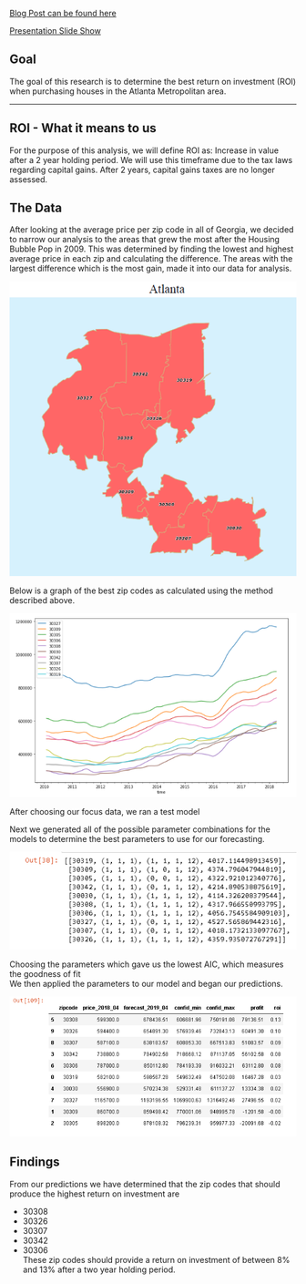 [Blog Post can be found here](https://medium.com/@cheffrey2000/mod-4-83589fcff956?sk=790f0417cbdb21df21c524280e1448b3)
    

[Presentation Slide Show](https://docs.google.com/presentation/d/1PxWlpmrsNDyx1Z6Z6jojopivQKqg9PoY58UcoAJFQmg/edit?usp=sharing)

## Goal
The goal of this research is to determine the best return on investment (ROI) when purchasing houses in the Atlanta Metropolitan area.  



---

## ROI - What it means to us
For the purpose of this analysis, we will define ROI as: Increase in value after a 2 year holding period.  We will use this timeframe due to the tax laws regarding capital gains.  After 2 years, capital gains taxes are no longer assessed.

## The Data
After looking at the average price per zip code in all of Georgia, we decided to narrow our analysis to the areas that grew the most after the Housing Bubble Pop in 2009.  This was determined by finding the lowest and highest average price in each zip and calculating the difference.  The areas with the largest difference which is the most gain, made it into our data for analysis.

<img src="Atlanta Metro.png" title="Atlanta Metro Area Zip Codes"/>

Below is a graph of the best zip codes as calculated using the method described above.

<img src="Best Zips.png" title="Atlanta Metro Area Zip Codes"/>

After choosing our focus data, we ran a test model

Next we generated all of the possible parameter combinations for the models to determine the best parameters to use for our forecasting.

<img src="Model parameters.png" />

Choosing the parameters which gave us the lowest AIC, which measures the goodness of fit  
We then applied the parameters to our model and began our predictions.

<img src="Predictions.PNG"/>

## Findings
From our predictions we have determined that the zip codes that should produce the highest return on investment are  
- 30308
- 30326
- 30307
- 30342
- 30306  
These zip codes should provide a return on investment of between 8% and 13% after a two year holding period.  

